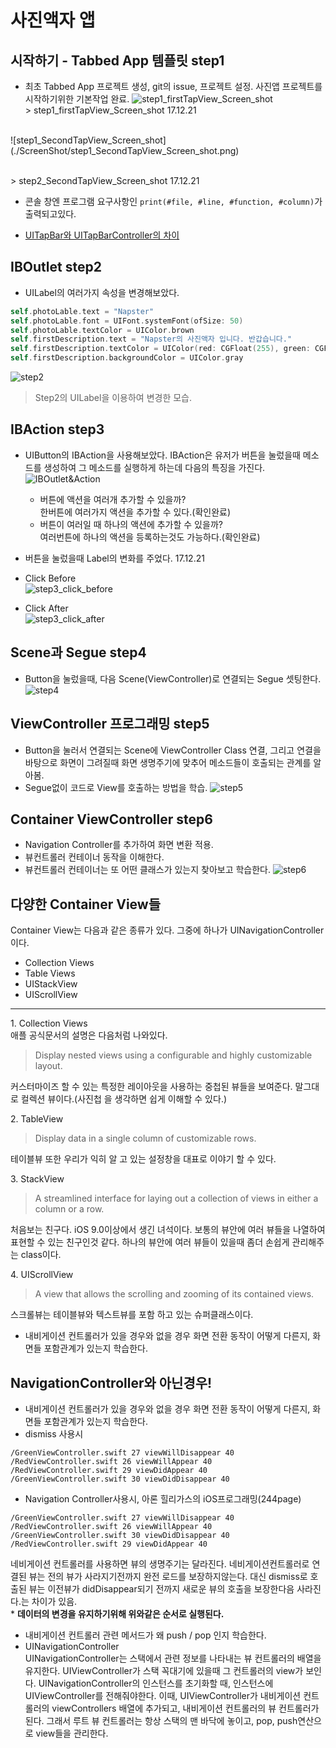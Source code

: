 # 사진액자 앱
## 시작하기 - Tabbed App 템플릿 step1
* 최초 Tabbed App 프로젝트 생성, git의 issue, 프로젝트 설정. 사진앱 프로젝트를 시작하기위한 기본작업 완료.
![step1_firstTapView_Screen_shot](./ScreenShot/step1_firstTapView_Screen_shot.png)
<br>> step1_firstTapView_Screen_shot 17.12.21
<br>
![step1_SecondTapView_Screen_shot](./ScreenShot/step1_SecondTapView_Screen_shot.png)

<br>> step2_SecondTapView_Screen_shot 17.12.21
* 콘솔 창엔 프로그램 요구사항인 ```print(#file, #line, #function, #column)```가 출력되고있다.

* [UITapBar와 UITapBarController의 차이](http://llldddjjj.tistory.com/entry/iOSUITapBar%EC%99%80-UITapBarController%EC%9D%98-%EA%B0%84%EB%8B%A8%ED%95%9C-%EC%B0%A8%EC%9D%B4)

## IBOutlet step2
* UILabel의 여러가지 속성을 변경해보았다. 
```swift
self.photoLable.text = "Napster"
self.photoLable.font = UIFont.systemFont(ofSize: 50)
self.photoLable.textColor = UIColor.brown
self.firstDescription.text = "Napster의 사진액자 입니다. 반갑습니다."
self.firstDescription.textColor = UIColor(red: CGFloat(255), green: CGFloat(255), blue: CGFloat(102), alpha: CGFloat(20))
self.firstDescription.backgroundColor = UIColor.gray
```
![step2](./ScreenShot/step2_firstView.png)
<br>
> Step2의 UILabel을 이용하여 변경한 모습. 

## IBAction step3
* UIButton의 IBAction을 사용해보았다. IBAction은 유저가 버튼을 눌렀을때 메소드를 생성하여 그 메소드를 실행하게 하는데 다음의 특징을 가진다.
![IBOutlet&Action](./ScreenShot/photoframe-target-action.png)
    * 버튼에 액션을 여러개 추가할 수 있을까?
    <br>한버튼에 여러가지 액션을 추가할 수 있다.(확인완료)
    * 버튼이 여러일 때 하나의 액션에 추가할 수 있을까?
    <br>여러번튼에 하나의 액션을 등록하는것도 가능하다.(확인완료)

* 버튼을 눌렀을때 Label의 변화를 주었다. 17.12.21
* Click Before<br>
![step3_click_before](./ScreenShot/step3_click_before.png)

* Click After<br>
![step3_click_after](./ScreenShot/step3_click_after.png)

## Scene과 Segue step4
* Button을 눌렀을때, 다음 Scene(ViewController)로 연결되는 Segue 셋팅한다.
![step4](./ScreenShot/step4.png)

## ViewController 프로그래밍 step5
* Button을 눌러서 연결되는 Scene에 ViewController Class 연결, 그리고 연결을 바탕으로 화면이 그려질때 화면 생명주기에 맞추어 메소드들이 호출되는 관계를 알아봄.
* Segue없이 코드로 View를 호출하는 방법을 학습.
![step5](./ScreenShot/step5.png)

## Container ViewController step6
* Navigation Controller를 추가하여 화면 변환 적용.
* 뷰컨트롤러 컨테이너 동작을 이해한다.
* 뷰컨트롤러 컨테이너는 또 어떤 클래스가 있는지 찾아보고 학습한다.
![step6](./ScreenShot/step6.png)


## 다양한 Container View들
 Container View는 다음과 같은 종류가 있다. 그중에 하나가 UINavigationController이다.
 * Collection Views
 * Table Views
 * UIStackView
 * UIScrollView<br>
----

<t>1. Collection Views<br>
애플 공식문서의 설명은 다음처럼 나와있다.
> Display nested views using a configurable and highly customizable layout.

커스터마이즈 할 수 있는 특정한 레이아웃을 사용하는 중첩된 뷰들을 보여준다. 말그대로 컬렉션 뷰이다.(사진첩 을 생각하면 쉽게 이해할 수 있다.)<br>

<t>2. TableView<br>
> Display data in a single column of customizable rows.
  
테이블뷰 또한 우리가 익히 알 고 있는 설정창을 대표로 이야기 할 수 있다.

<t>3. StackView<br>
> A streamlined interface for laying out a collection of views in either a column or a row.

처음보는 친구다. iOS 9.0이상에서 생긴 녀석이다. 보통의 뷰안에 여러 뷰들을 나열하여 표현할 수 있는 친구인것 같다. 하나의 뷰안에 여러 뷰들이 있을때 좀더 손쉽게 관리해주는 class이다. 

<t>4. UIScrollView<br>
> A view that allows the scrolling and zooming of its contained views.

스크롤뷰는 테이블뷰와 텍스트뷰를 포함 하고 있는 슈퍼클래스이다.
* 내비게이션 컨트롤러가 있을 경우와 없을 경우 화면 전환 동작이 어떻게 다른지, 화면들 포함관계가 있는지 학습한다.
## NavigationController와 아닌경우!
* 내비게이션 컨트롤러가 있을 경우와 없을 경우 화면 전환 동작이 어떻게 다른지, 화면들 포함관계가 있는지 학습한다.<br>
* dismiss 사용시
```
/GreenViewController.swift 27 viewWillDisappear 40
/RedViewController.swift 26 viewWillAppear 40
/RedViewController.swift 29 viewDidAppear 40
/GreenViewController.swift 30 viewDidDisappear 40
```
* Navigation Controller사용시, 아론 힐리가스의 iOS프로그래밍(244page)
```
/GreenViewController.swift 27 viewWillDisappear 40
/RedViewController.swift 26 viewWillAppear 40
/GreenViewController.swift 30 viewDidDisappear 40
/RedViewController.swift 29 viewDidAppear 40
```
네비게이션 컨트롤러를 사용하면 뷰의 생명주기는 달라진다. 네비게이션컨트롤러로 연결된 뷰는 전의 뷰가 사라지기전까지 완전 로드를 보장하지않는다. 대신 dismiss로 호출된 뷰는 이전뷰가 didDisappear되기 전까지 새로운 뷰의 호출을 보장한다음 사라진다.는 차이가 있음.<br>
    * **데이터의 변경을 유지하기위해 위와같은 순서로 실행된다.**
* 내비게이션 컨트롤러 관련 메서드가 왜 push / pop 인지 학습한다.
* UINavigationController<br>
 UINavigationController는 스택에서 관련 정보를 나타내는 뷰 컨트롤러의 배열을 유지한다. UIViewController가 스택 꼭대기에 있을때 그 컨트롤러의 view가 보인다.
 UINavigationController의 인스턴스를 초기화할 때, 인스턴스에 UIViewController를 전해줘야한다. 이때, UIViewController가 내비게이션 컨트롤러의 viewControllers 배열에 추가되고, 내비게이션 컨트롤러의 뷰 컨트롤러가 된다. 그래서 루트 뷰 컨트롤러는 항상 스택의 맨 바닥에 놓이고, pop, push연산으로 view들을 관리한다.
